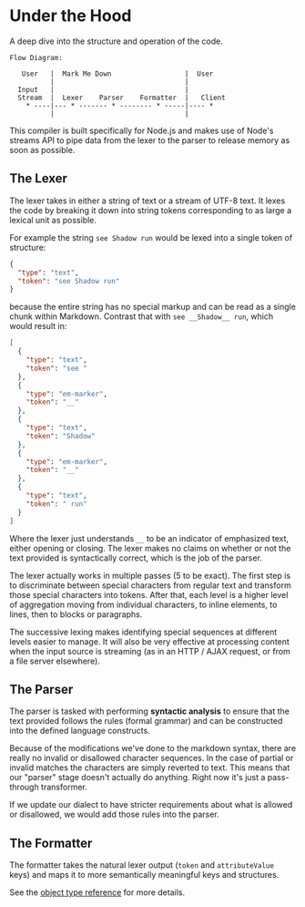 # Under the Hood

A deep dive into the structure and operation of the code.

    Flow Diagram:

       User   |  Mark Me Down                  |  User
              |                                |
      Input   |                                |
      Stream  |  Lexer    Parser    Formatter  |   Client
        * ----|--- * ------- * -------- * -----|---- *
              |                                |

This compiler is built specifically for Node.js and makes use of Node's streams
API to pipe data from the lexer to the parser to release memory as soon as possible.


## The Lexer

The lexer takes in either a string of text or a stream of UTF-8 text.  It lexes
the code by breaking it down into string tokens corresponding to as large a lexical
unit as possible.

For example the string `see Shadow run` would be lexed into a single token of
structure:

```json
{
  "type": "text",
  "token": "see Shadow run"
}
```

because the entire string has no special markup and can be read as a single chunk
within Markdown.  Contrast that with `see __Shadow__ run`, which would result in:

```json
[
  {
    "type": "text",
    "token": "see "
  },
  {
    "type": "em-marker",
    "token": "__"
  },
  {
    "type": "text",
    "token": "Shadow"
  },
  {
    "type": "em-marker",
    "token": "__"
  },
  {
    "type": "text",
    "token": " run"
  }
]
```

Where the lexer just understands `__` to be an indicator of emphasized text, either
opening or closing.  The lexer makes no claims on whether or not the text provided
is syntactically correct, which is the job of the parser.

The lexer actually works in multiple passes (5 to be exact).  The first step is
to discriminate between special characters from regular text and transform those
special characters into tokens.  After that, each level is a higher level of aggregation
moving from individual characters, to inline elements, to lines, then to blocks
or paragraphs.

The successive lexing makes identifying special sequences at different levels
easier to manage.  It will also be very effective at processing content when the
input source is streaming (as in an HTTP / AJAX request, or from a file server
elsewhere).


## The Parser

The parser is tasked with performing __syntactic analysis__ to ensure that the
text provided follows the rules (formal grammar) and can be constructed into the
defined language constructs.

Because of the modifications we've done to the markdown syntax, there are really
no invalid or disallowed character sequences.  In the case of partial or invalid
matches the characters are simply reverted to text.  This means that our "parser"
stage doesn't actually do anything.  Right now it's just a pass-through transformer.

If we update our dialect to have stricter requirements about what is allowed or
disallowed, we would add those rules into the parser.


## The Formatter

The formatter takes the natural lexer output (`token` and `attributeValue` keys)
and maps it to more semantically meaningful keys and structures.

See the [object type reference](/docs/object-type-reference.md) for more
details.